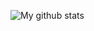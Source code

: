 ![My github stats](https://github-readme-stats.vercel.app/api?username=alireza-razavi&show_icons=true&theme=radical)


<!--
![Top Langs](https://github-readme-stats.vercel.app/api/top-langs/?username=alireza-razavi&theme=cobalt&langs_count=10)
-->

<!--
**Alireza-Razavi/Alireza-Razavi** is a ✨ _special_ ✨ repository because its `README.md` (this file) appears on your GitHub profile.

Here are some ideas to get you started:

- 🔭 I’m currently working on ...
- 🌱 I’m currently learning ...
- 👯 I’m looking to collaborate on ...
- 🤔 I’m looking for help with ...
- 💬 Ask me about ...
- 📫 How to reach me: ...
- 😄 Pronouns: ...
- ⚡ Fun fact: ...
-->
